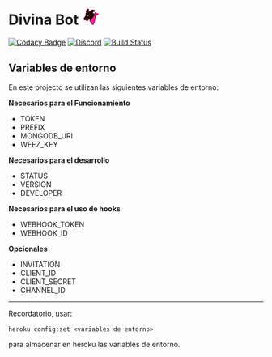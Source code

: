 # <h1>Divina Bot<span style="margin-left:10px"><img style="display:inline-block;" width="30px" src="./Images/DivinaBot.png"></span></h1> 

[![Codacy Badge](https://api.codacy.com/project/badge/Grade/3eefcb69e119414497779076df569b1e)](https://www.codacy.com/manual/JajoScript/DivinaDog?utm_source=github.com&amp;utm_medium=referral&amp;utm_content=JajoScript/DivinaDog&amp;utm_campaign=Badge_Grade)
[![Discord](https://discordapp.com/api/guilds/521334707686998026/widget.png)](https://divinadog.com/discord)
[![Build Status](https://travis-ci.org/joemccann/dillinger.svg?branch=master)](https://travis-ci.org/joemccann/dillinger)

## Variables de entorno
En este projecto se utilizan las siguientes variables de entorno:  

**Necesarios para el Funcionamiento**

*   TOKEN
*   PREFIX
*   MONGODB_URI
*   WEEZ_KEY

**Necesarios para el desarrollo**

*   STATUS
*   VERSION
*   DEVELOPER

**Necesarios para el uso de hooks**

*   WEBHOOK_TOKEN
*   WEBHOOK_ID

**Opcionales**

*   INVITATION
*   CLIENT_ID
*   CLIENT_SECRET
*   CHANNEL_ID

***
Recordatorio, usar:

    heroku config:set <variables de entorno>

para almacenar en heroku las variables de entorno.
